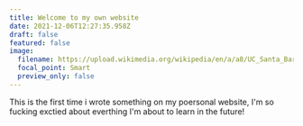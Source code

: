 ```yaml
---
title: Welcome to my own website
date: 2021-12-06T12:27:35.958Z
draft: false
featured: false
image:
  filename: https://upload.wikimedia.org/wikipedia/en/a/a8/UC_Santa_Barbara_Gauchos_logo.svg
  focal_point: Smart
  preview_only: false
---
```

This is the first time i wrote something on my poersonal website, I'm so fucking exctied about everthing I'm about to learn in the future!